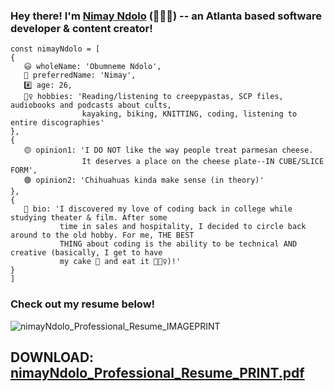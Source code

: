 ### Hey there! I'm [Nimay Ndolo](https://nimayndolo.com/) (🙆🏾‍♀️) -- an Atlanta based software developer & content creator!

```
const nimayNdolo = [
{
   😃 wholeName: 'Obumneme Ndolo',
   🤠 preferredName: 'Nimay',
   #️⃣ age: 26,
   🚣‍♀️ hobbies: 'Reading/listening to creepypastas, SCP files, audiobooks and podcasts about cults,
                kayaking, biking, KNITTING, coding, listening to entire discographies'
},
{
   🟡 opinion1: 'I DO NOT like the way people treat parmesan cheese. 
                It deserves a place on the cheese plate--IN CUBE/SLICE FORM',
   🟣 opinion2: 'Chihuahuas kinda make sense (in theory)'
},
{
   📖 bio: 'I discovered my love of coding back in college while studying theater & film. After some
           time in sales and hospitality, I decided to circle back around to the old hobby. For me, THE BEST 
           THING about coding is the ability to be technical AND creative (basically, I get to have 
           my cake 🍰 and eat it 💁🏾‍♀️)!'
}
]
```

### Check out my resume below!

![nimayNdolo_Professional_Resume_IMAGEPRINT](https://media.git.generalassemb.ly/user/35033/files/35babe80-e0b7-11eb-8912-cc4bb2418be5)

## DOWNLOAD: [nimayNdolo_Professional_Resume_PRINT.pdf](https://github.com/NimayNdolo/theInteractyMERN-backend/files/6792917/nimayNdolo_Professional_Resume_PRINT.pdf)



<!--
**NimayNdolo/NimayNdolo** is a ✨ _special_ ✨ repository because its `README.md` (this file) appears on your GitHub profile.

Here are some ideas to get you started:

- 🔭 I’m currently working on ...
- 🌱 I’m currently learning ...
- 👯 I’m looking to collaborate on ...
- 🤔 I’m looking for help with ...
- 💬 Ask me about ...
- 📫 How to reach me: ...
- 😄 Pronouns: ...
- ⚡ Fun fact: ...
-->
